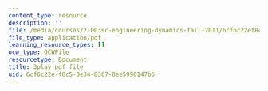 ```yaml
---
content_type: resource
description: ''
file: /media/courses/2-003sc-engineering-dynamics-fall-2011/6cf6c22ef8c50e3483678ee5990147b6_qrbCpv3Sv34.pdf
file_type: application/pdf
learning_resource_types: []
ocw_type: OCWFile
resourcetype: Document
title: 3play pdf file
uid: 6cf6c22e-f8c5-0e34-8367-8ee5990147b6
---
```

